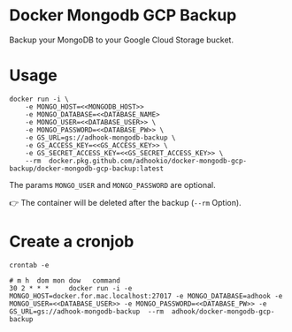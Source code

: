 # Docker Mongodb GCP Backup

Backup your MongoDB to your Google Cloud Storage bucket.

# Usage

    docker run -i \
        -e MONGO_HOST=<<MONGODB_HOST>>
        -e MONGO_DATABASE=<<DATABASE_NAME> 
        -e MONGO_USER=<<DATABASE_USER>> \
        -e MONGO_PASSWORD=<<DATABASE_PW>> \ 
        -e GS_URL=gs://adhook-mongodb-backup \  
        -e GS_ACCESS_KEY=<<GS_ACCESS_KEY>> \
        -e GS_SECRET_ACCESS_KEY=<<GS_SECRET_ACCESS_KEY>> \
        --rm  docker.pkg.github.com/adhookio/docker-mongodb-gcp-backup/docker-mongodb-gcp-backup:latest

The params ```MONGO_USER``` and ```MONGO_PASSWORD``` are optional.

👉 The container will be deleted after the backup (`--rm` Option).

# Create a cronjob

    crontab -e 

    # m h  dom mon dow   command
    30 2 * * *     docker run -i -e MONGO_HOST=docker.for.mac.localhost:27017 -e MONGO_DATABASE=adhook -e MONGO_USER=<<DATABASE_USER>> -e MONGO_PASSWORD=<<DATABASE_PW>> -e GS_URL=gs://adhook-mongodb-backup  --rm  adhook/docker-mongodb-gcp-backup


    
